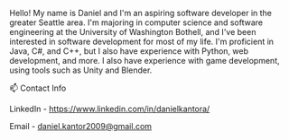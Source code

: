 Hello! My name is Daniel and I'm an aspiring software developer in the greater Seattle area. I'm majoring in computer science and software engineering at the University of Washington Bothell, and I've been interested in software development for most of my life. I'm proficient in Java, C#, and C++, but I also have experience with Python, web development, and more. I also have experience with game development, using tools such as Unity and Blender.

📫 Contact Info

LinkedIn - https://www.linkedin.com/in/danielkantora/

Email - daniel.kantor2009@gmail.com 

<!---
Chillingfire/Chillingfire is a ✨ special ✨ repository because its `README.md` (this file) appears on your GitHub profile.
You can click the Preview link to take a look at your changes.
--->
